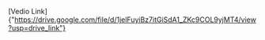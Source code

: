 [Vedio Link]{"https://drive.google.com/file/d/1jelFuyiBz7itGiSdA1_ZKc9COL9yjMT4/view?usp=drive_link"}
